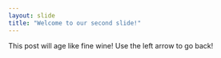 ```yaml
---
layout: slide
title: "Welcome to our second slide!"
---
```

This post will age like fine wine!
Use the left arrow to go back!
